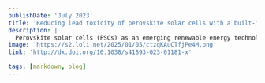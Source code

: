 ```yaml
---
publishDate: 'July 2023'
title: 'Reducing lead toxicity of perovskite solar cells with a built-in supramolecular complex'
description: |
  Perovskite solar cells (PSCs) as an emerging renewable energy technology are expected to play an important role in the transition to a sustainable future. However, lead toxicity of PSCs remains a major flaw hindering their large-scale implementation and compromising their sustainability, as lead is currently inevitable in making high-performance PSCs. Here we show that this can be addressed by embedding a cross-linking supramolecular complex composed of 2-hydroxypropyl β-cyclodextrin (HPβCD) and 1,2,3,4-butane tetracarboxylic acid (BTCA). The built-in HPβCD-BTCA complex can largely inhibit lead leakage from severely damaged PSCs, which retain 97% of the initial efficiency after 522 h dynamic water scouring, with only <14 ppb lead contamination in water. Toxicity evaluation implies that the chelation between HPβCD-BTCA complex and lead-bearing perovskites can also reduce the toxicity of lead-bearing PSCs to the comparable or even lower level than their lead-free counterparts. Moreover, the HPβCD-BTCA incorporation simultaneously improves the stability and reproducibility of PSCs. The proposed strategy paves a new avenue for sustainable PSCs and can move PSCs closer to commercial implementation.
image: 'https://s2.loli.net/2025/01/05/ctzqKAuCTfjPe4M.png'
link: 'http://dx.doi.org/10.1038/s41893-023-01181-x'

tags: [markdown, blog]
---
```

